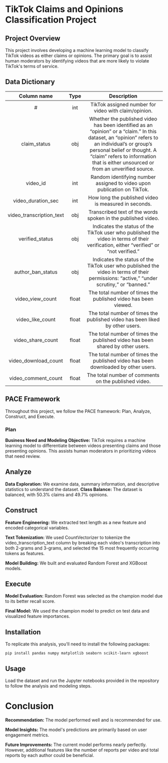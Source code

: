 # TikTok Claims and Opinions Classification Project

## Project Overview

This project involves developing a machine learning model to classify TikTok videos as either claims or opinions. The primary goal is to assist human moderators by identifying videos that are more likely to violate TikTok's terms of service.

## Data Dictionary
|        Column name       |  Type |                                                                                                                             Description                                                                                                                             |
|:------------------------:|:-----:|:-------------------------------------------------------------------------------------------------------------------------------------------------------------------------------------------------------------------------------------------------------------------:|
| #                        | int   | TikTok assigned number for video with claim/opinion.                                                                                                                                                                                                                |
| claim_status             | obj   | Whether the published video has been identified as an “opinion” or a “claim.” In this dataset, an “opinion” refers to an individual’s or group’s personal belief or thought. A “claim” refers to information that is either unsourced or from an unverified source. |
| video_id                 | int   | Random identifying number assigned to video upon publication on TikTok.                                                                                                                                                                                             |
| video_duration_sec       | int   | How long the published video is measured in seconds.                                                                                                                                                                                                                |
| video_transcription_text | obj   | Transcribed text of the words spoken in the published video.                                                                                                                                                                                                        |
| verified_status          | obj   | Indicates the status of the TikTok user who published the video in terms of their verification, either “verified” or “not verified.”                                                                                                                                |
| author_ban_status        | obj   | Indicates the status of the TikTok user who published the video in terms of their permissions: “active,” “under scrutiny,” or “banned.”                                                                                                                             |
| video_view_count         | float | The total number of times the published video has been viewed.                                                                                                                                                                                                      |
| video_like_count         | float | The total number of times the published video has been liked by other users.                                                                                                                                                                                        |
| video_share_count        | float | The total number of times the published video has been shared by other users.                                                                                                                                                                                       |
| video_download_count     | float | The total number of times the published video has been downloaded by other users.                                                                                                                                                                                   |
| video_comment_count      | float | The total number of comments on the published video.                                                                                                                                                                                                                |

## PACE Framework
Throughout this project, we follow the PACE framework: Plan, Analyze, Construct, and Execute.

### Plan
**Business Need and Modeling Objective:** TikTok requires a machine learning model to differentiate between videos presenting claims and those presenting opinions. This assists human moderators in prioritizing videos that need review.

## Analyze
**Data Exploration:** We examine data, summary information, and descriptive statistics to understand the dataset.
**Class Balance:** The dataset is balanced, with 50.3% claims and 49.7% opinions.

## Construct
**Feature Engineering:** We extracted text length as a new feature and encoded categorical variables.

**Text Tokenization:** We used CountVectorizer to tokenize the video_transcription_text column by breaking each video's transcription into both 2-grams and 3-grams, and selected the 15 most frequently occurring tokens as features.

**Model Building:** We built and evaluated Random Forest and XGBoost models.

## Execute
**Model Evaluation:** Random Forest was selected as the champion model due to its better recall score.

**Final Model:** We used the champion model to predict on test data and visualized feature importances.

## Installation

To replicate this analysis, you'll need to install the following packages:

```
pip install pandas numpy matplotlib seaborn scikit-learn xgboost

```


## Usage

Load the dataset and run the Jupyter notebooks provided in the repository to follow the analysis and modeling steps.

# Conclusion

**Recommendation:** The model performed well and is recommended for use.

**Model Insights:** The model's predictions are primarily based on user engagement metrics.

**Future Improvements:** The current model performs nearly perfectly. However, additional features like the number of reports per video and total reports by each author could be beneficial.
